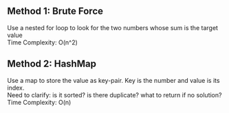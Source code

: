 ## Method 1: Brute Force

Use a nested for loop to look for the two numbers whose sum is the target value <br />
Time Complexity: O(n^2)

## Method 2: HashMap
Use a map to store the value as key-pair. Key is the number and value is its index. <br />
Need to clarify: is it sorted? is there duplicate? what to return if no solution? <br />
Time Complexity: O(n)
